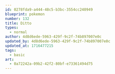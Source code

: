 ```yaml
---
id: 0278fda9-a444-48c5-b3bc-3554cc240949
blueprint: pokemon
number: 132
title: Ditto
types:
  - normal
author: 4d8d6ede-5963-429f-9c2f-74b897007e0c
updated_by: 4d8d6ede-5963-429f-9c2f-74b897007e0c
updated_at: 1716477215
tags:
  - basic
art:
  - 0a72242a-09b2-42f2-80bf-e73361494d75
---
```

